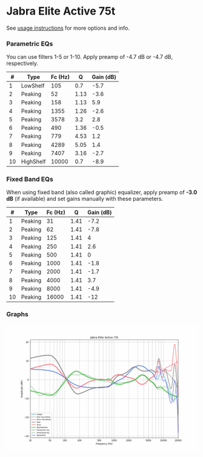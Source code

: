 # Jabra Elite Active 75t
See [usage instructions](https://github.com/jaakkopasanen/AutoEq#usage) for more options and info.

### Parametric EQs
You can use filters 1-5 or 1-10. Apply preamp of -4.7 dB or -4.7 dB, respectively.

|   # | Type      |   Fc (Hz) |    Q |   Gain (dB) |
|-----|-----------|-----------|------|-------------|
|   1 | LowShelf  |       105 | 0.7  |        -5.7 |
|   2 | Peaking   |        52 | 1.13 |        -3.6 |
|   3 | Peaking   |       158 | 1.13 |         5.9 |
|   4 | Peaking   |      1355 | 1.26 |        -2.6 |
|   5 | Peaking   |      3578 | 3.2  |         2.8 |
|   6 | Peaking   |       490 | 1.36 |        -0.5 |
|   7 | Peaking   |       779 | 4.53 |         1.2 |
|   8 | Peaking   |      4289 | 5.05 |         1.4 |
|   9 | Peaking   |      7407 | 3.16 |        -2.7 |
|  10 | HighShelf |     10000 | 0.7  |        -8.9 |

### Fixed Band EQs
When using fixed band (also called graphic) equalizer, apply preamp of **-3.0 dB** (if available) and set gains manually with these parameters.

|   # | Type    |   Fc (Hz) |    Q |   Gain (dB) |
|-----|---------|-----------|------|-------------|
|   1 | Peaking |        31 | 1.41 |        -7.2 |
|   2 | Peaking |        62 | 1.41 |        -7.8 |
|   3 | Peaking |       125 | 1.41 |         4   |
|   4 | Peaking |       250 | 1.41 |         2.6 |
|   5 | Peaking |       500 | 1.41 |         0   |
|   6 | Peaking |      1000 | 1.41 |        -1.8 |
|   7 | Peaking |      2000 | 1.41 |        -1.7 |
|   8 | Peaking |      4000 | 1.41 |         3.7 |
|   9 | Peaking |      8000 | 1.41 |        -4.9 |
|  10 | Peaking |     16000 | 1.41 |       -12   |

### Graphs
![](./Jabra%20Elite%20Active%2075t.png)
